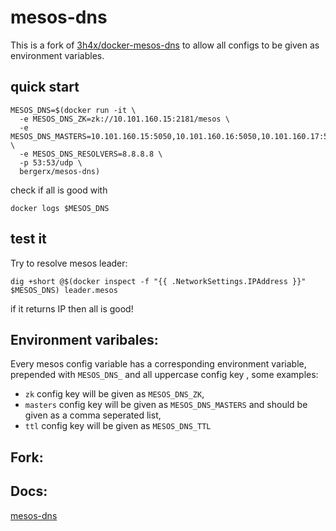 # mesos-dns

This is a fork of [3h4x/docker-mesos-dns](https://github.com/3h4x/docker-mesos-dns) to allow all configs to be given as environment variables.

## quick start

```
MESOS_DNS=$(docker run -it \
  -e MESOS_DNS_ZK=zk://10.101.160.15:2181/mesos \
  -e MESOS_DNS_MASTERS=10.101.160.15:5050,10.101.160.16:5050,10.101.160.17:5050 \
  -e MESOS_DNS_RESOLVERS=8.8.8.8 \
  -p 53:53/udp \
  bergerx/mesos-dns)
```

check if all is good with

`docker logs $MESOS_DNS`

## test it

Try to resolve mesos leader:

`dig +short @$(docker inspect -f "{{ .NetworkSettings.IPAddress }}" $MESOS_DNS) leader.mesos`

if it returns IP then all is good!

## Environment varibales:

Every mesos config variable has a corresponding environment variable, prepended with `MESOS_DNS_` and all uppercase config key , some examples:
* `zk` config key will be given as `MESOS_DNS_ZK`,
* `masters` config key will be given as `MESOS_DNS_MASTERS` and should be given as a comma seperated list,
* `ttl` config key will be given as `MESOS_DNS_TTL`

## Fork:

## Docs:
[mesos-dns](http://mesosphere.github.io/mesos-dns/docs/naming.html)
